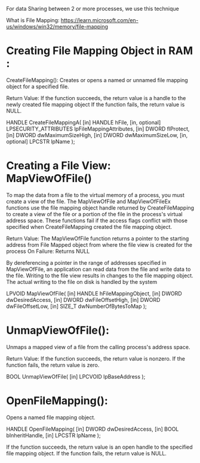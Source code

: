 For data Sharing between 2 or more processes, we use this technique

What is File Mapping:
https://learn.microsoft.com/en-us/windows/win32/memory/file-mapping


Creating File Mapping Object in RAM :
============================================
CreateFileMapping():
Creates or opens a named or unnamed file mapping object for a specified file.

Return Value: 
If the function succeeds, the return value is a handle to the newly created file mapping object
If the function fails, the return value is NULL.

HANDLE CreateFileMappingA(
  [in]           HANDLE                hFile,
  [in, optional] LPSECURITY_ATTRIBUTES lpFileMappingAttributes,
  [in]           DWORD                 flProtect,
  [in]           DWORD                 dwMaximumSizeHigh,
  [in]           DWORD                 dwMaximumSizeLow,
  [in, optional] LPCSTR                lpName
);


Creating a File View: MapViewOfFile()
==========================
To map the data from a file to the virtual memory of a process, you must create a view of the file. The MapViewOfFile and MapViewOfFileEx functions use the file mapping object handle returned by CreateFileMapping to create a view of the file or a portion of the file in the process's virtual address space. These functions fail if the access flags conflict with those specified when CreateFileMapping created the file mapping object.


Return Value:
The MapViewOfFile function returns a pointer to the starting address from File Mapped object from where the file view is created for the process 
On Failure: Returns NULL

By dereferencing a pointer in the range of addresses specified in MapViewOfFile, an application can read data from the file and write data to the file. Writing to the file view results in changes to the file mapping object. The actual writing to the file on disk is handled by the system

LPVOID MapViewOfFile(
  [in] HANDLE hFileMappingObject,
  [in] DWORD  dwDesiredAccess,
  [in] DWORD  dwFileOffsetHigh,
  [in] DWORD  dwFileOffsetLow,
  [in] SIZE_T dwNumberOfBytesToMap
);



UnmapViewOfFile():
=====================
Unmaps a mapped view of a file from the calling process's address space.

Return Value:
If the function succeeds, the return value is nonzero.
If the function fails, the return value is zero.

BOOL UnmapViewOfFile(
  [in] LPCVOID lpBaseAddress
);


OpenFileMapping():
===========================
Opens a named file mapping object.

HANDLE OpenFileMapping(
  [in] DWORD  dwDesiredAccess,
  [in] BOOL   bInheritHandle,
  [in] LPCSTR lpName
);


If the function succeeds, the return value is an open handle to the specified file mapping object.
If the function fails, the return value is NULL. 

